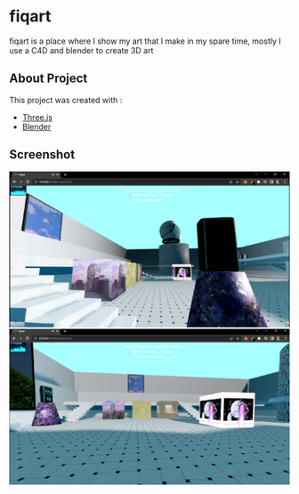 # fiqart

fiqart is a place where I show my art that I make in my spare time, mostly I use a C4D and blender to create 3D art

## About Project

This project was created with :
- [Three.js](https://threejs.org/) 
- [Blender](https://www.blender.org/)

## Screenshot
![alt tag](https://raw.githubusercontent.com/fiqgant/fiqart/main/screenshots/fa_1.png)
![alt tag](https://raw.githubusercontent.com/fiqgant/fiqart/main/screenshots/fa_2.png)
